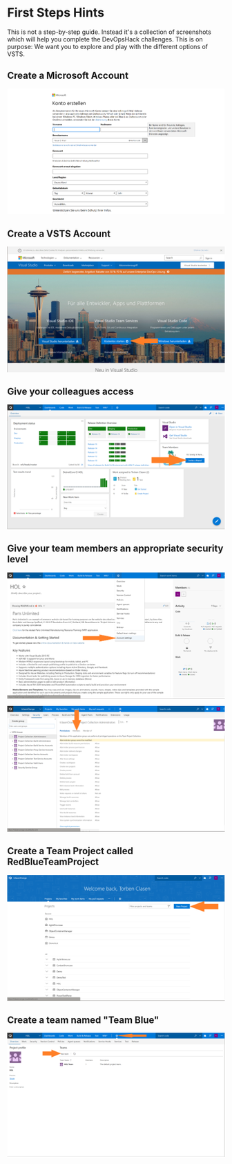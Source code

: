 #  First Steps Hints
This is not a step-by-step guide. Instead it's a collection of screenshots which will help you complete the DevOpsHack challenges.
This is on purpose: We want you to explore and play with the different options of VSTS. 

## Create a Microsoft Account ##
![Create a Microsoft Account](/FirstSteps/images/SignUpMicrosoft.PNG)

## Create a VSTS Account ##
![Create a VSTS Account](/FirstSteps/images/CreateVSTSAccount.PNG)

## Give your colleagues access ##
![Give your colleagues access](/FirstSteps/images/VSTSDashboard.PNG)

## Give your team members an appropriate security level ##
![Give your team members an appropriate security level](/FirstSteps/images/VSTSOptions1.PNG)

![Give your team members an appropriate security level](/FirstSteps/images/VSTSAccountSecuritySettings.PNG)

## Create a Team Project called RedBlueTeamProject ##
![Create a Team Project called RedBlueTeamProject](/FirstSteps/images/VSTSLandingPage.PNG)

## Create a team named "Team Blue" ##
![Create a team named "Team Blue"](/FirstSteps/images/VSTSTeams.PNG)
